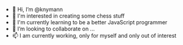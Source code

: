 - 👋 Hi, I’m @knymann
- 👀 I'm interested in creating some chess stuff
- 🌱 I'm currently learning to be a better JavaScript programmer
- 💞️ I’m looking to collaborate on ...
- 📫 I am currently working, only for myself and only out of interest
<!---
knymann/knymann is a ✨ special ✨ repository because its `README.md` (this file) appears on your GitHub profile.
You can click the Preview link to take a look at your changes.
--->
